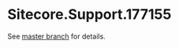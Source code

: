 # Sitecore.Support.177155

See [master branch](https://github.com/sitecoresupport/Sitecore.Support.177155) for details.